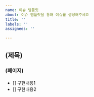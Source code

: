```yaml
---
name: 이슈 템플릿
about: 이슈 템플릿을 통해 이슈를 생성해주세요
title: ''
labels: ''
assignees: ''

---
```


## (제목)
### (페이지)
- [] 구현내용1
- [] 구현내용2
